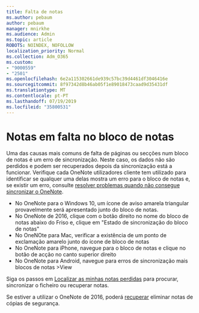```yaml
---
title: Falta de notas
ms.author: pebaum
author: pebaum
manager: mnirkhe
ms.audience: Admin
ms.topic: article
ROBOTS: NOINDEX, NOFOLLOW
localization_priority: Normal
ms.collection: Adm_O365
ms.custom:
- "9000559"
- "2501"
ms.openlocfilehash: 6e2a115302661de939c57bc39d4461df3046416e
ms.sourcegitcommit: 8f97342d8b46ab05f1e89018473caad9d35431df
ms.translationtype: MT
ms.contentlocale: pt-PT
ms.lasthandoff: 07/19/2019
ms.locfileid: "35800531"
---
```

# <a name="missing-notes-in-notebook"></a>Notas em falta no bloco de notas

Uma das causas mais comuns de falta de páginas ou secções num bloco de notas é um erro de sincronização. Neste caso, os dados não são perdidos e podem ser recuperados depois da sincronização está a funcionar. Verifique cada OneNote utilizadores cliente tem utilizado para identificar se qualquer uma delas mostra um erro para o bloco de notas e, se existir um erro, consulte [resolver problemas quando não consegue sincronizar o OneNote](https://support.office.com/article/299495ef-66d1-448f-90c1-b785a6968d45).

- No OneNote para o Windows 10, um ícone de aviso amarela triangular provavelmente será apresentado junto do bloco de notas.
- No OneNote de 2016, clique com o botão direito no nome do bloco de notas abaixo do Friso e, clique em "Estado de sincronização do bloco de notas"
- No OneNOte para Mac, verificar a existência de um ponto de exclamação amarelo junto do ícone de bloco de notas
- No OneNote para iPhone, navegue para o bloco de notas e clique no botão de acção no canto superior direito
- No OneNote para Android, navegue para erros de sincronização mais blocos de notas >View

Siga os passos em [Localizar as minhas notas perdidas](https://support.office.com/article/32cb2bd7-afe7-44d2-a711-398a88421287) para procurar, sincronizar o ficheiro ou recuperar notas.

Se estiver a utilizar o OneNote de 2016, poderá [recuperar](https://support.office.com/article/32ed1036-74fd-4c21-bc28-033a486e6b14) eliminar notas de cópias de segurança.
